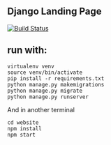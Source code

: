 ## Django Landing Page

[![Build Status](https://travis-ci.org/FelipePinhoUFC/django-landing-page.svg?branch=master)](https://travis-ci.org/FelipePinhoUFC/django-landing-page)

## run with:
```
virtualenv venv
source venv/bin/activate
pip install -r requirements.txt
python manage.py makemigrations
python manage.py migrate
python manage.py runserver
```
And in another terminal
```
cd website
npm install
npm start
```
